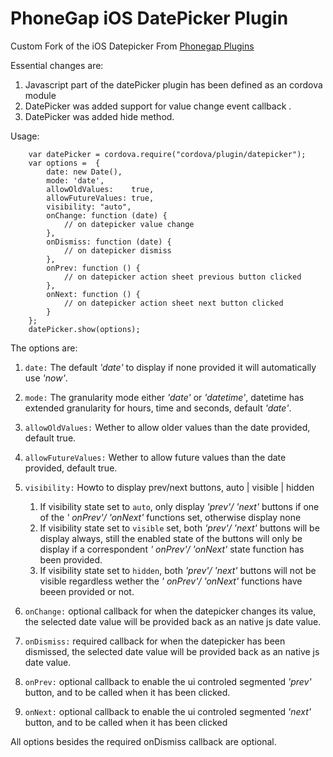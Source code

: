 PhoneGap iOS DatePicker Plugin
==============================

Custom Fork of the iOS Datepicker From [Phonegap Plugins](https://github.com/phonegap/phonegap-plugins)

Essential changes are:

1. Javascript part of the datePicker plugin has been defined as an cordova module
2. DatePicker was added support for value change event callback .
3. DatePicker was added hide method.


Usage:

		var datePicker = cordova.require("cordova/plugin/datepicker");
		var options =  {
			date: new Date(),
			mode: 'date',
			allowOldValues:    true,
			allowFutureValues: true,
			visibility: "auto",
			onChange: function (date) {
				// on datepicker value change
			},
			onDismiss: function (date) {
				// on datepicker dismiss
			},
			onPrev: function () {
				// on datepicker action sheet previous button clicked
			},
			onNext: function () {
				// on datepicker action sheet next button clicked
			}
		};
		datePicker.show(options);  


The options are:

1. `date:` The default _'date'_ to display if none provided it will automatically use _'now'_.
2. `mode:` The granularity mode either _'date'_ or _'datetime'_, datetime has extended granularity for hours, time and seconds, default _'date'_.
3. `allowOldValues:` Wether to allow older values than the date provided, default true.
4. `allowFutureValues:` Wether to allow future values than the date provided, default true.
5. `visibility:` Howto to display prev/next buttons, auto | visible | hidden
	1. If visibility state set to `auto`, only display _'prev'/ 'next'_ buttons if one of the _' onPrev'/ 'onNext'_ functions set, otherwise display none 
	2. If visibility state set to `visible` set, both _'prev'/ 'next'_ buttons will be display always, still the enabled state of the buttons will only be display if a correspondent _' onPrev'/ 'onNext'_ state function has been provided.
	3. If visibility state set to `hidden`, both _'prev'/ 'next'_ buttons will not be visible regardless wether the _' onPrev'/ 'onNext'_ functions have beeen provided or not.
	
6. `onChange:` optional callback for when the datepicker changes its value, the selected date value will be provided back as an native js date value.
7. `onDismiss:` required callback for when the datepicker has been dismissed, the selected date value will be provided back as an native js date value.
8. `onPrev:` optional callback to enable the ui controled segmented _'prev'_ button, and to be called when it has been clicked.
9. `onNext:` optional callback to enable the ui controled segmented _'next'_ button, and to be called when it has been clicked


All options besides the required onDismiss callback are optional.
